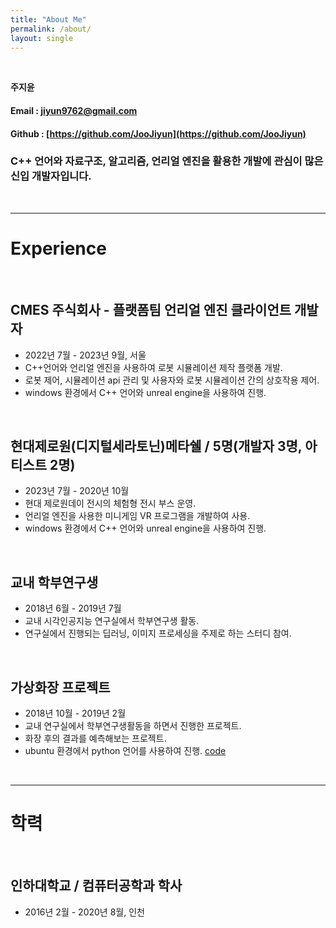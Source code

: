```yaml
---
title: "About Me"
permalink: /about/
layout: single
---
```



<br>

**주지윤**

#### Email : jiyun9762@gmail.com

#### Github : [https://github.com/JooJiyun](https://github.com/JooJiyun) 

### C++ 언어와 자료구조, 알고리즘, 언리얼 엔진을 활용한 개발에 관심이 많은 신입 개발자입니다.

<br>
<hr>

# Experience

<br>

## **CMES 주식회사 - 플랫폼팀 언리얼 엔진 클라이언트 개발자**
- 2022년 7월 - 2023년 9월, 서울
- C++언어와 언리얼 엔진을 사용하여 로봇 시뮬레이션 제작 플랫폼 개발.
- 로봇 제어, 시뮬레이션 api 관리 및 사용자와 로봇 시뮬레이션 간의 상호작용 제어.
- windows 환경에서 C++ 언어와 unreal engine을 사용하여 진행.

<br>

## **현대제로원(디지털세라토닌)메타쉘 / 5명(개발자 3명, 아티스트 2명)**
- 2023년 7월 - 2020년 10월
- 현대 제로원데이 전시의 체험형 전시 부스 운영.
- 언리얼 엔진을 사용한  미니게임 VR 프로그램을 개발하여 사용.
- windows 환경에서 C++ 언어와 unreal engine을 사용하여 진행.

<br>

## **교내 학부연구생**
- 2018년 6월 - 2019년 7월
- 교내 시각인공지능 연구실에서 학부연구생 활동.
- 연구실에서 진행되는 딥러닝, 이미지 프로세싱을 주제로 하는 스터디 참여.

<br>

## **가상화장 프로젝트**
- 2018년 10월 - 2019년 2월
- 교내 연구실에서 학부연구생활동을 하면서 진행한 프로젝트. 
- 화장 후의 결과를 예측해보는 프로젝트.
- ubuntu 환경에서 python 언어를 사용하여 진행. [code](https://github.com/JooJiyun/virtual_makeup)

<br>

<hr>

# 학력

<br>

## **인하대학교 / 컴퓨터공학과 학사**
- 2016년 2월 - 2020년 8월, 인천

